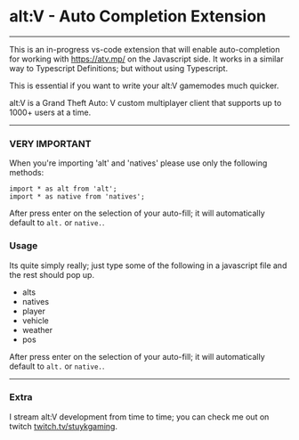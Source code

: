 # alt:V - Auto Completion Extension

---

This is an in-progress vs-code extension that will enable auto-completion for working with https://atv.mp/ on the Javascript side. It works in a similar way to Typescript Definitions; but without using Typescript.

This is essential if you want to write your alt:V gamemodes much quicker.

alt:V is a Grand Theft Auto: V custom multiplayer client that supports up to 1000+ users at a time.

---

### VERY IMPORTANT

When you're importing 'alt' and 'natives' please use only the following methods:
```
import * as alt from 'alt';
import * as native from 'natives';
```

After press enter on the selection of your auto-fill; it will automatically default to `alt.` or `native.`.

### Usage

Its quite simply really; just type some of the following in a javascript file and the rest should pop up.

* alts
* natives
* player
* vehicle
* weather
* pos

After press enter on the selection of your auto-fill; it will automatically default to `alt.` or `native.`.

---

### Extra

I stream alt:V development from time to time; you can check me out on twitch [twitch.tv/stuykgaming](https://www.twitch.tv/stuykgaming).